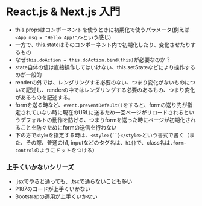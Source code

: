 # React.js & Next.js 入門

- this.propsはコンポーネントを使うときに初期化で使うパラメータ(例えば`<App msg = "Hello App!"/>`という感じ)
- 一方で、this.stateはそのコンポーネント内で初期化したり、変化させたりするもの
- なぜ`this.doAction = this.doAction.bind(this)`が必要なのか？
- state自体の値は直接操作してはいけない、this.setStateなどにより操作するのが一般的
- renderの外では、レンダリングする必要のない、つまり変化がないものについて記述し、renderの中ではレンダリングする必要のあるもの、つまり変化があるものを記述する。
- formを送る時など、`event.preventDefault()`をすると、formの送り先が指定されていない時に現在のURLに送るため一回ページがリロードされるというデフォルトの動作を防げる、つまりformを送った時にページが初期化されることを防ぐためにformの送信を行わない
- 下の方でstyleを指定する時は、`<style>{``}</style>`という書式で書く（また、その際、普通のh1, inputなどのタグ名は、`h1{}`で、class名は`.form-control`のようにドットをつける）


### 上手くいかないシリーズ
- .jsxでやると通っても、.tsxで通らないことも多い
- P187のコードが上手くいかない
- Bootstrapの適用が上手くいかない
